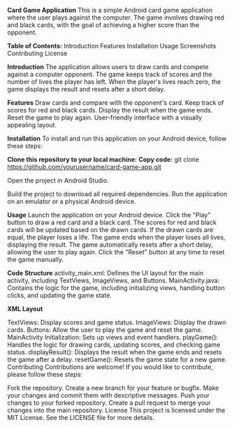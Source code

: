 
**Card Game Application**
This is a simple Android card game application where the user plays against the computer. 
The game involves drawing red and black cards, with the goal of achieving a higher score than the opponent.

**Table of Contents:**
Introduction
Features
Installation
Usage
Screenshots
Contributing
License

**Introduction**
The application allows users to draw cards and compete against a computer opponent. 
The game keeps track of scores and the number of lives the player has left. When the player's lives reach zero, the game displays the result and resets after a short delay.

**Features**
Draw cards and compare with the opponent's card.
Keep track of scores for red and black cards.
Display the result when the game ends.
Reset the game to play again.
User-friendly interface with a visually appealing layout.

**Installation**
To install and run this application on your Android device, follow these steps:

**Clone this repository to your local machine:**
**Copy code:**
git clone https://github.com/yourusername/card-game-app.git

Open the project in Android Studio.

Build the project to download all required dependencies.
Run the application on an emulator or a physical Android device.

**Usage**
Launch the application on your Android device.
Click the "Play" button to draw a red card and a black card.
The scores for red and black cards will be updated based on the drawn cards.
If the drawn cards are equal, the player loses a life.
The game ends when the player loses all lives, displaying the result.
The game automatically resets after a short delay, allowing the user to play again.
Click the "Reset" button at any time to reset the game manually.


**Code Structure**
activity_main.xml: Defines the UI layout for the main activity, including TextViews, ImageViews, and Buttons.
MainActivity.java: Contains the logic for the game, including initializing views, handling button clicks, and updating the game state.

**XML Layout**

TextViews: Display scores and game status.
ImageViews: Display the drawn cards.
Buttons: Allow the user to play the game and reset the game.
MainActivity
Initialization: Sets up views and event handlers.
playGame(): Handles the logic for drawing cards, updating scores, and checking game status.
displayResult(): Displays the result when the game ends and resets the game after a delay.
resetGame(): Resets the game state for a new game.
Contributing
Contributions are welcome! If you would like to contribute, please follow these steps:

Fork the repository.
Create a new branch for your feature or bugfix.
Make your changes and commit them with descriptive messages.
Push your changes to your forked repository.
Create a pull request to merge your changes into the main repository.
License
This project is licensed under the MIT License. See the LICENSE file for more details.
